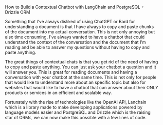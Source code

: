 How to Build a Contextual Chatbot with LangChain and PostgreSQL + Drizzle ORM

Something that I've always disliked of using ChatGPT or Bard for understanding a document is that I have always to copy and paste chunks of the document into my actual conversation. This is not only annoying but also time consuming. I've always wanted to have a chatbot that could understand the context of the conversation and the document that I'm reading and be able to answer my questions without having to copy and paste anything.

The great things of contextual chats is that you get rid of the need of having to copy and paste anything. You can just ask your chatbot a question and it will answer you. This is great for reading documents and having a conversation with your chatbot at the same time. This is not only for people that would like to understand more about an specific topic but also for websites that would like to have a chatbot that can answer about their ONLY products or services in an efficient and scalable way.

Fortunately with the rise of technologies like the OpenAI API, Lanchain which is a library made to make developing applications powered by language models easier and PostgreSQL and Drizzle which is the raising star of ORMs, we can now make this possible with a few lines of code.
